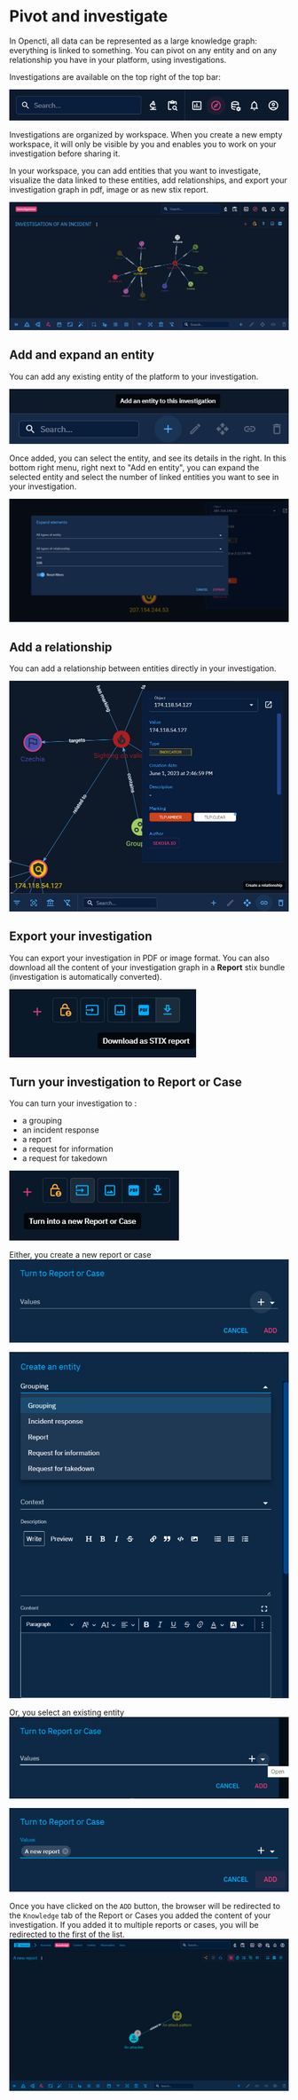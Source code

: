 # Pivot and investigate

In Opencti, all data can be represented as a large knowledge graph: everything is linked to something. 
You can pivot on any entity and on any relationship you have in your platform, using investigations.

Investigations are available on the top right of the top bar:

![Top menu investigation](assets/top-menu-investigation.png)

Investigations are organized by workspace. When you create a new empty workspace, it will only be visible by you and enables you to work on your investigation before sharing it.

In your workspace, you can add entities that you want to investigate, visualize the data linked to these entities, add relationships, and export your investigation graph in pdf, image or as new stix report.

![Investigation workspace](assets/investigation-workspace.png)

## Add and expand an entity

You can add any existing entity of the platform to your investigation.

![Investigation bottom right menu](assets/investigation-bottom-right-menu.png)

Once added, you can select the entity, and see its details in the right. 
In this bottom right menu, right next to "Add en entity", you can expand the selected entity and select the number of linked entities you want to see in your investigation.

![Investigation expand entity](assets/investigation-expand-entity.png)

## Add a relationship

You can add a relationship between entities directly in your investigation.

![Investigation create relationship](assets/investigation-create-relationship.png)

## Export your investigation

You can export your investigation in PDF or image format. 
You can also download all the content of your investigation graph in a **Report** stix bundle (investigation is automatically converted).

![Investigation export](assets/investigation-export.png)

## Turn your investigation to Report or Case

You can turn your investigation to :
- a grouping
- an incident response
- a report
- a request for information
- a request for takedown

![investigation-turn-to-report-or-case.png](assets/investigation-turn-to-report-or-case.png)

Either, you create a new report or case
![investigation-turn-to-report-or-case-dialog-new-entity.png](assets/investigation-turn-to-report-or-case-dialog-new-entity.png)

![investigation-turn-to-report-or-case-dialog-new-entity-form.png](assets/investigation-turn-to-report-or-case-dialog-new-entity-form.png)

Or, you select an existing entity
![investigation-turn-to-report-or-case-dialog-entity-selection.png](assets/investigation-turn-to-report-or-case-dialog-entity-selection.png)

![investigation-turn-to-report-or-case-dialog-entity-selection-add.png](assets/investigation-turn-to-report-or-case-dialog-entity-selection-add.png)

Once you have clicked on the `ADD` button, the browser will be redirected to the `Knowledge` tab of the Report or Cases you added the content of your investigation. If you added it to multiple reports or cases, you will be redirected to the first of the list.
![investigation-turn-to-report-or-case-success.png](assets/investigation-turn-to-report-or-case-success.png)